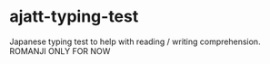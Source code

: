 # ajatt-typing-test
Japanese typing test to help with reading / writing comprehension. ROMANJI ONLY FOR NOW
